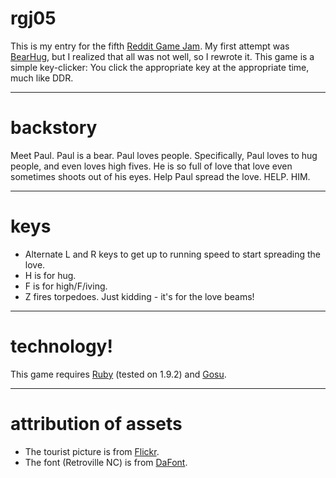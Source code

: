 # rgj05
This is my entry for the fifth [Reddit Game Jam](http://reddit.com/r/redditgamejam). My first 
attempt was [BearHug](http://github.com/kpullen/BearHug), but I realized that all was not well, so 
I rewrote it. This game is a simple key-clicker: You click the appropriate key at the appropriate 
time, much like DDR.
***
# backstory
Meet Paul. Paul is a bear. Paul loves people. Specifically, Paul loves to hug people, and even loves
high fives. He is so full of love that love even sometimes shoots out of his eyes. Help Paul spread
the love. HELP. HIM.
***
# keys
* Alternate L and R keys to get up to running speed to start spreading the love.
* H is for hug.
* F is for high/F/iving.
* Z fires torpedoes. Just kidding - it's for the love beams!
***
# technology!
This game requires [Ruby](http://ruby-lang.org) (tested on 1.9.2) and [Gosu](http://libgosu.org).
***
# attribution of assets
* The tourist picture is from [Flickr](http://www.flickr.com/photos/canipanic/294856466/).
* The font (Retroville NC) is from [DaFont](http://www.dafont.com/).